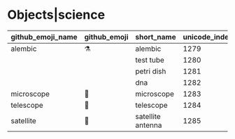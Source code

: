 # Objects|science

|github_emoji_name|github_emoji|short_name|unicode_index|
|---|---|---|---|
|alembic|:alembic:|alembic|1279|
|||test tube|1280|
|||petri dish|1281|
|||dna|1282|
|microscope|:microscope:|microscope|1283|
|telescope|:telescope:|telescope|1284|
|satellite|:satellite:|satellite antenna|1285|

